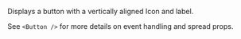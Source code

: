 Displays a button with a vertically aligned Icon and label.

See `<Button />` for more details on event handling and spread props.